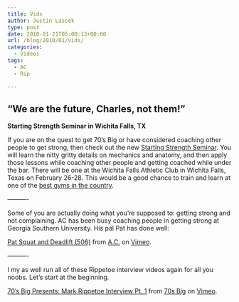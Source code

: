 ```yaml
---
title: Vids
author: Justin Lascek
type: post
date: 2010-01-21T05:00:13+00:00
url: /blog/2010/01/vids/
categories:
  - Videos
tags:
  - AC
  - Rip

---
```

## &#8220;We are the future, Charles, not them!&#8221;

**Starting Strength Seminar in Wichita Falls, TX**
  
If you are on the quest to get 70&rsquo;s Big or have considered coaching other people to get strong, then check out the new [Starting Strength Seminar][1]. You will learn the nitty gritty details on mechanics and anatomy, and then apply those lessons while coaching other people and getting coached while under the bar. There will be one at the Wichita Falls Athletic Club in Wichita Falls, Texas on February 26-28. This would be a good chance to train and learn at one of the [best gyms in the country][2].
  

  
&#8212;&#8212;&#8212;-
  

  
Some of you are actually doing what you&rsquo;re supposed to: getting strong and not complaining. AC has been busy coaching people in getting strong at Georgia Southern University. His pal Pat has done well:
  


[Pat Squat and Deadlift (506)][3] from [A.C.][4] on [Vimeo][5].

&#8212;&#8212;&#8212;-
  

  
I my as well run all of these Rippetoe interview videos again for all you noobs. Let&rsquo;s start at the beginning.
  


[70&rsquo;s Big Presents: Mark Rippetoe Interview Pt. 1][6] from [70s Big][7] on [Vimeo][5].

 [1]: http://aasgaardco.com/store/store.php?crn=212
 [2]: /?p=1096
 [3]: http://vimeo.com/8781109
 [4]: http://vimeo.com/user802431
 [5]: http://vimeo.com
 [6]: http://vimeo.com/6425984
 [7]: http://vimeo.com/user2255573
